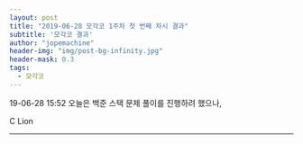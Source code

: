 ```yaml
---
layout: post
title: "2019-06-28 모각코 1주차 첫 번째 차시 결과"
subtitle: '모각코 결과'
author: "jopemachine"
header-img: "img/post-bg-infinity.jpg"
header-mask: 0.3
tags:
  - 모각코
---
```


19-06-28 15:52
오늘은 백준 스택 문제 풀이를 진행하려 했으나, 

C Lion

---